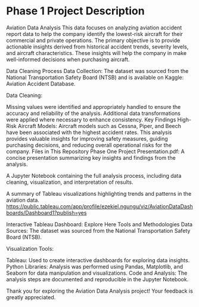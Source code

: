 # Phase 1 Project Description

Aviation Data Analysis 
This data focuses on analyzing aviation accident report data to help the company identify the lowest-risk aircraft for their commercial and private operations. The primary objective is to provide actionable insights derived from historical accident trends, severity levels, and aircraft characteristics. These insights will help the company in make well-informed decisions when purchasing aircraft.

Data Cleaning Process Data Collection: The dataset was sourced from the National Transportation Safety Board (NTSB) and is available on Kaggle: Aviation Accident Database.

Data Cleaning:

Missing values were identified and appropriately handled to ensure the accuracy and reliability of the analysis. Additional data transformations were applied where necessary to enhance consistency. Key Findings High-Risk Aircraft Models: Aircraft models such as Cessna, Piper, and Beech have been associated with the highest accident rates. This analysis provides valuable insights for improving safety measures, guiding purchasing decisions, and reducing overall operational risks for the company. Files in This Repository Phase One Project Presentation.pdf: A concise presentation summarizing key insights and findings from the analysis.

A Jupyter Notebook containing the full analysis process, including data cleaning, visualization, and interpretation of results.

A summary of Tableau visualizations highlighting trends and patterns in the aviation data. https://public.tableau.com/app/profile/ezekiel.ngungu/viz/AviationDataDashboards/Dashboard1?publish=yes

Interactive Tableau Dashboard: Explore Here Tools and Methodologies Data Sources: The dataset was sourced from the National Transportation Safety Board (NTSB).

Visualization Tools:

Tableau: Used to create interactive dashboards for exploring data insights. Python Libraries: Analysis was performed using Pandas, Matplotlib, and Seaborn for data manipulation and visualizations. Code and Analysis: The analysis steps are documented and reproducible in the Jupyter Notebook.

Thank you for exploring the Aviation Data Analysis project! Your feedback is greatly appreciated.

